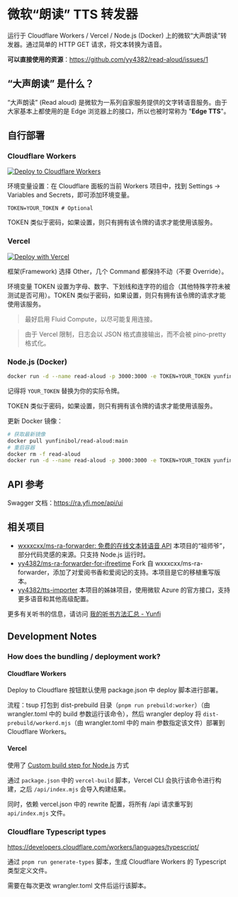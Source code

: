 # 微软“朗读” TTS 转发器

运行于 Cloudflare Workers / Vercel / Node.js (Docker) 上的微软“大声朗读”转发器。通过简单的 HTTP GET 请求，将文本转换为语音。

**可以直接使用的资源**：https://github.com/yy4382/read-aloud/issues/1

## “大声朗读” 是什么？

“大声朗读” (Read aloud) 是微软为一系列自家服务提供的文字转语音服务。由于大家基本上都使用的是 Edge 浏览器上的接口，所以也被时常称为 "**Edge TTS**"。

## 自行部署

### Cloudflare Workers

[![Deploy to Cloudflare Workers](https://deploy.workers.cloudflare.com/button)](https://deploy.workers.cloudflare.com/?url=https://github.com/yy4382/read-aloud)

<!-- 指南：[Deploy with Workers 按钮使用指南 - Yunfi](https://yfi.moe/post/deploy-with-cloudflare-btn-guide) -->

环境变量设置：在 Cloudflare 面板的当前 Workers 项目中，找到 Settings -> Variables and Secrets，即可添加环境变量。

```plaintext
TOKEN=YOUR_TOKEN # Optional
```

TOKEN 类似于密码，如果设置，则只有拥有该令牌的请求才能使用该服务。

### Vercel

[![Deploy with Vercel](https://vercel.com/button)](https://vercel.com/new/clone?repository-url=https%3A%2F%2Fgithub.com%2Fyy4382%2Fread-aloud&env=TOKEN&envDescription=%E7%B1%BB%E4%BC%BC%E4%BA%8E%E5%AF%86%E7%A0%81%EF%BC%8C%E9%98%B2%E6%AD%A2%E4%BB%96%E4%BA%BA%E6%BB%A5%E7%94%A8%E4%BD%A0%E7%9A%84%E6%9C%8D%E5%8A%A1&project-name=read-aloud&repository-name=read-aloud)

框架(Framework) 选择 Other，几个 Command 都保持不动（不要 Override）。

环境变量 TOKEN 设置为字母、数字、下划线和连字符的组合（其他特殊字符未被测试是否可用）。TOKEN 类似于密码，如果设置，则只有拥有该令牌的请求才能使用该服务。

> 最好启用 Fluid Compute，以尽可能复用连接。

> 由于 Vercel 限制，日志会以 JSON 格式直接输出，而不会被 pino-pretty 格式化。

### Node.js (Docker)

```bash
docker run -d --name read-aloud -p 3000:3000 -e TOKEN=YOUR_TOKEN yunfinibol/read-aloud:main
```

记得将 `YOUR_TOKEN` 替换为你的实际令牌。

TOKEN 类似于密码，如果设置，则只有拥有该令牌的请求才能使用该服务。

更新 Docker 镜像：

```bash
# 获取最新镜像
docker pull yunfinibol/read-aloud:main
# 重启容器
docker rm -f read-aloud
docker run -d --name read-aloud -p 3000:3000 -e TOKEN=YOUR_TOKEN yunfinibol/read-aloud:main
```

## API 参考

Swagger 文档：<https://ra.yfi.moe/api/ui>

## 相关项目

- [wxxxcxx/ms-ra-forwarder: 免费的在线文本转语音 API](https://github.com/wxxxcxx/ms-ra-forwarder) 本项目的“祖师爷”，部分代码灵感的来源。只支持 Node.js 运行时。
- [yy4382/ms-ra-forwarder-for-ifreetime](https://github.com/yy4382/ms-ra-forwarder-for-ifreetime) Fork 自 wxxxcxx/ms-ra-forwarder，添加了对爱阅书香和爱阅记的支持。本项目是它的移植重写版本。
- [yy4382/tts-importer](https://github.com/yy4382/tts-importer) 本项目的姊妹项目，使用微软 Azure 的官方接口，支持更多语音和其他高级配置。

更多有关听书的信息，请访问 [我的听书方法汇总 - Yunfi](https://yfi.moe/book-listening-collection)

## Development Notes

### How does the bundling / deployment work?

#### Cloudflare Workers

Deploy to Cloudflare 按钮默认使用 package.json 中 deploy 脚本进行部署。

流程：tsup 打包到 dist-prebuild 目录（`pnpm run prebuild:worker`）（由 wrangler.toml 中的 build 参数运行该命令），然后 wrangler deploy 将 `dist-prebuild/workerd.mjs`（由 wrangler.toml 中的 main 参数指定该文件）部署到 Cloudflare Workers。

#### Vercel

使用了 [Custom build step for Node.js](https://vercel.com/docs/functions/runtimes/node-js/advanced-node-configuration#custom-build-step-for-node.js) 方式

通过 `package.json` 中的 `vercel-build` 脚本，Vercel CLI 会执行该命令进行构建，之后 `/api/index.mjs` 会导入构建结果。

同时，依赖 vercel.json 中的 rewrite 配置，将所有 /api 请求重写到 `api/index.mjs` 文件。

### Cloudflare Typescript types

https://developers.cloudflare.com/workers/languages/typescript/

通过 `pnpm run generate-types` 脚本，生成 Cloudflare Workers 的 Typescript 类型定义文件。

需要在每次更改 wrangler.toml 文件后运行该脚本。